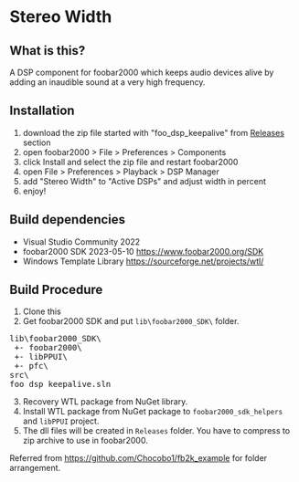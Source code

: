 # Stereo Width

## What is this?
A DSP component for foobar2000 which keeps audio devices alive by adding an inaudible sound at a very high frequency.

## Installation
1. download the zip file started with "foo_dsp_keepalive" from [Releases](https://github.com/withmorten/foo_dsp_keepalive/releases/latest) section 
2. open foobar2000 > File > Preferences > Components
3. click Install and select the zip file and restart foobar2000
4. open File > Preferences > Playback > DSP Manager
5. add "Stereo Width" to "Active DSPs" and adjust width in percent
6. enjoy!

## Build dependencies
- Visual Studio Community 2022
- foobar2000 SDK 2023-05-10 https://www.foobar2000.org/SDK
- Windows Template Library https://sourceforge.net/projects/wtl/

## Build Procedure
1. Clone this
2. Get foobar2000 SDK and put `lib\foobar2000_SDK\` folder.
<pre>
lib\foobar2000_SDK\
 +- foobar2000\
 +- libPPUI\
 +- pfc\
src\
foo_dsp_keepalive.sln
</pre>
3. Recovery WTL package from NuGet library.
4. Install WTL package from NuGet package to `foobar2000_sdk_helpers` and `libPPUI` project.
5. The dll files will be created in `Releases` folder. You have to compress to zip archive to use in foobar2000.

Referred from https://github.com/Chocobo1/fb2k_example for folder arrangement.
